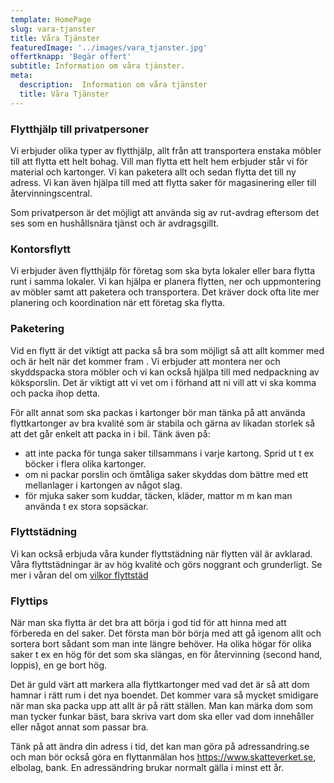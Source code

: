 ```yaml
---
template: HomePage
slug: vara-tjanster
title: Våra Tjänster
featuredImage: '../images/vara_tjanster.jpg'
offertknapp: 'Begär offert'
subtitle: Information om våra tjänster.
meta:
  description:  Information om våra tjänster
  title: Våra Tjänster
---
```


### Flytthjälp till privatpersoner
Vi erbjuder olika typer av flytthjälp, allt från att transportera enstaka möbler till att flytta ett helt bohag. Vill man flytta ett helt hem erbjuder står vi för material och kartonger. Vi kan paketera allt och sedan flytta det till ny adress. Vi kan även hjälpa till med att flytta saker för magasinering eller till återvinningscentral.  

Som privatperson är det möjligt att använda sig av rut-avdrag eftersom det ses som en hushållsnära tjänst och är avdragsgillt.  

### Kontorsflytt
Vi erbjuder även flytthjälp för företag som ska byta lokaler eller bara flytta runt i samma lokaler. Vi kan hjälpa er planera flytten, ner och uppmontering av möbler samt att paketera och transportera. Det kräver dock ofta lite mer planering och koordination när ett företag ska flytta. 

### Paketering
Vid en flytt är det viktigt att packa så bra som möjligt så att allt kommer med och är helt när det kommer fram . Vi erbjuder att montera ner och skyddspacka stora möbler och vi kan också hjälpa till med nedpackning av köksporslin. Det är viktigt att vi vet om i förhand att ni vill att vi ska komma och packa ihop detta.  

För allt annat som ska packas i kartonger bör man tänka på att använda flyttkartonger av bra kvalité som är stabila och gärna av likadan storlek så att det går enkelt att packa in i bil. Tänk även på: 

-	att inte packa för tunga saker tillsammans i varje kartong. Sprid ut t ex böcker i flera olika kartonger. 
-	om ni packar porslin och ömtåliga saker skyddas dom bättre med ett mellanlager i kartongen av något slag. 
-	för mjuka saker som kuddar, täcken, kläder, mattor m m kan man använda t ex stora sopsäckar. 

### Flyttstädning
Vi kan också erbjuda våra kunder flyttstädning när flytten väl är avklarad. Våra flyttstädningar är av hög kvalité och görs noggrant och grunderligt. Se mer i våran del om [vilkor flyttstäd](vilkor-stad)

### Flyttips
När man ska flytta är det bra att börja i god tid för att hinna med att förbereda en del saker. Det första man bör börja med att gå igenom allt och sortera bort sådant som man inte längre behöver. Ha olika högar för olika saker t ex en hög för det som ska slängas, en för återvinning (second hand, loppis), en ge bort hög.  

Det är guld värt att markera alla flyttkartonger med vad det är så att dom hamnar i rätt rum i det nya boendet. Det kommer vara så mycket smidigare när man ska packa upp att allt är på rätt ställen. Man kan märka dom som man tycker funkar bäst, bara skriva vart dom ska eller vad dom innehåller eller något annat som passar bra.  

Tänk på att ändra din adress i tid, det kan man göra på adressandring.se och man bör också göra en flyttanmälan hos https://www.skatteverket.se, elbolag, bank. En adressändring brukar normalt gälla i minst ett år. 




